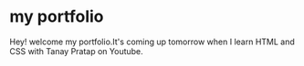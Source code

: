# my portfolio

Hey! welcome my portfolio.It's coming up tomorrow when I learn HTML and CSS with Tanay Pratap on Youtube.